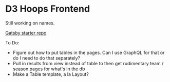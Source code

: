 # D3 Hoops Frontend

Still working on names.

[Gatsby starter repo](https://github.com/gatsbyjs/gatsby-starter-default)

To Do:
- Figure out how to put tables in the pages. Can I use GraphQL for that or do I need to do that separately?
- Pull in results from view instead of table to then get rudimentary team / season pages for what's in the db
- Make a Table template, a la Layout?
